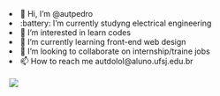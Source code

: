 <body>
<li>👋 Hi, I’m @autpedro<br>
<li>:battery: I’m currently studyng electrical engineering</li>
<li>👀 I’m interested in learn codes<br>
<li>🌱 I’m currently learning front-end web design<br>
<li>💞️ I’m looking to collaborate on internship/traine jobs<br>
<li>📫 How to reach me autdolol@aluno.ufsj.edu.br<br><br>
<img src="https://pbs.twimg.com/profile_images/591818220006309888/h5AFqHxI_400x400.png">
<body>

<!---
autpedro/autpedro is a ✨ special ✨ repository because its `README.md` (this file) appears on your GitHub profile.
You can click the Preview link to take a look at your changes.
--->
